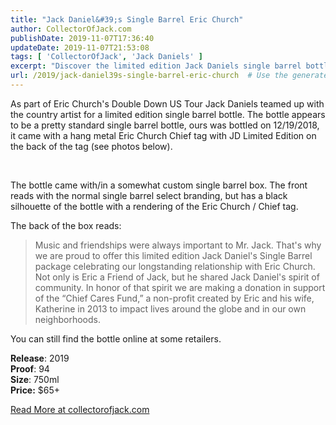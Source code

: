```yaml
---
title: "Jack Daniel&#39;s Single Barrel Eric Church"
author: CollectorOfJack.com
publishDate: 2019-11-07T17:36:40
updateDate: 2019-11-07T21:53:08
tags: [ 'CollectorOfJack', 'Jack Daniels' ]
excerpt: "Discover the limited edition Jack Daniels single barrel bottle from Eric Church's Double Down US Tour. Featuring unique Chief tag and custom box. Available online for $65+. Find out more at collectorofjack.com!"
url: /2019/jack-daniel39s-single-barrel-eric-church  # Use the generated URL with year
---
```

<p>As part of Eric Church's Double Down US Tour Jack Daniels teamed up with the country artist for a limited edition single barrel bottle. The bottle appears to be a pretty standard single barrel bottle, ours was bottled on 12/19/2018, it came with a hang metal Eric Church Chief tag with JD Limited Edition on the back of the tag (see photos below).</p>  <p>&nbsp;</p>  <p>The bottle came with/in a somewhat custom single barrel box. The front reads with the normal single barrel select branding, but has a black silhouette of the bottle with a rendering of the Eric Church / Chief tag.</p>  <p>The back of the box reads:</p>  <blockquote> <p>Music and friendships were always important to Mr. Jack. That's why we are proud to offer this limited edition Jack Daniel's Single Barrel package celebrating our longstanding relationship with Eric Church. Not only is Eric a Friend of Jack, but he shared Jack Daniel's spirit of community. In honor of that spirit we are making a donation in support of the &ldquo;Chief Cares Fund,&rdquo; a non-profit created by Eric and his wife, Katherine in 2013 to impact lives around the globe and in our own neighborhoods.</p> </blockquote>  <p>You can still find the bottle online at some retailers.</p>  <p><strong>Release</strong>: 2019<br /> <strong>Proof</strong>: 94<br /> <strong>Size</strong>: 750ml<br /> <strong>Price:</strong> $65+</p>  <a href="https://collectorofjack.com/JackDanielsEricChurch">Read More at collectorofjack.com</a>


